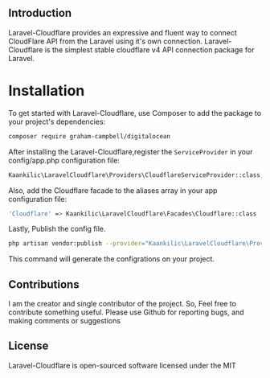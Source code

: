## Introduction
Laravel-Cloudflare provides an expressive and fluent way to connect CloudFlare API from the Laravel using it's own connection.
Laravel-Cloudflare is the simplest stable cloudflare v4 API connection package for Laravel.

# Installation
To get started with Laravel-Cloudflare, use Composer to add the package to your project's dependencies:

```bash
composer require graham-campbell/digitalocean
```
After installing the Laravel-Cloudflare,register the `ServiceProvider` in your config/app.php configuration file:

```bash
Kaankilic\LaravelCloudflare\Providers\CloudflareServiceProvider::class,
```

Also, add the Cloudflare facade to the aliases array in your app configuration file:

```bash
'Cloudflare' => Kaankilic\LaravelCloudflare\Facades\Cloudflare::class
```

Lastly, Publish the config file.
```bash
php artisan vendor:publish --provider="Kaankilic\LaravelCloudflare\Providers\CloudflareServiceProvider::class"
```

This command will generate the configrations on your project.

## Contributions
I am the creator and single contributor of the project. So, Feel free to contribute something useful. Please use Github for reporting bugs, and making comments or suggestions

## License
Laravel-Cloudflare is open-sourced software licensed under the MIT
